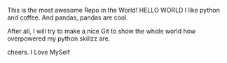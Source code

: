 This is the most awesome Repo in the World! HELLO WORLD
I like python and coffee. And pandas, pandas are cool.

After all, I will try to make a nice Git to show the whole world how 
overpowered my python skillzz are.

cheers.
I Love MySelf
